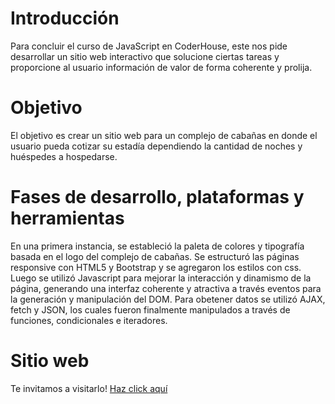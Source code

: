 # Introducción
Para concluir el curso de JavaScript en CoderHouse, este nos pide desarrollar un sitio web interactivo que solucione ciertas tareas y proporcione al usuario información de valor de forma coherente y prolija. 

# Objetivo
El objetivo es crear un sitio web para un complejo de cabañas en donde el usuario pueda cotizar su estadía dependiendo la cantidad de noches y huéspedes a hospedarse.

# Fases de desarrollo, plataformas y herramientas
En una primera instancia, se estableció la paleta de colores y tipografía basada en el logo del complejo de cabañas. Se estructuró las páginas responsive con HTML5 y Bootstrap y se agregaron los estilos con css. Luego se utilizó Javascript para mejorar la interacción y dinamismo de la página, generando una interfaz coherente y atractiva a través eventos para la generación y manipulación del DOM. Para obetener datos se utilizó AJAX, fetch y JSON, los cuales fueron finalmente manipulados a través de funciones, condicionales e iteradores.

# Sitio web
Te invitamos a visitarlo! 
[Haz click aquí](https://smaballay.github.io/ProyectoFinal/)
